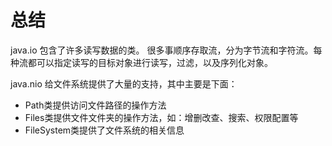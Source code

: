 # 总结
java.io 包含了许多读写数据的类。
很多事顺序存取流，分为字节流和字符流。每种流都可以指定读写的目标对象进行读写，过滤，以及序列化对象。

java.nio 给文件系统提供了大量的支持，其中主要是下面：
* Path类提供访问文件路径的操作方法
* Files类提供文件文件夹的操作方法，如：增删改查、搜索、权限配置等
* FileSystem类提供了文件系统的相关信息
